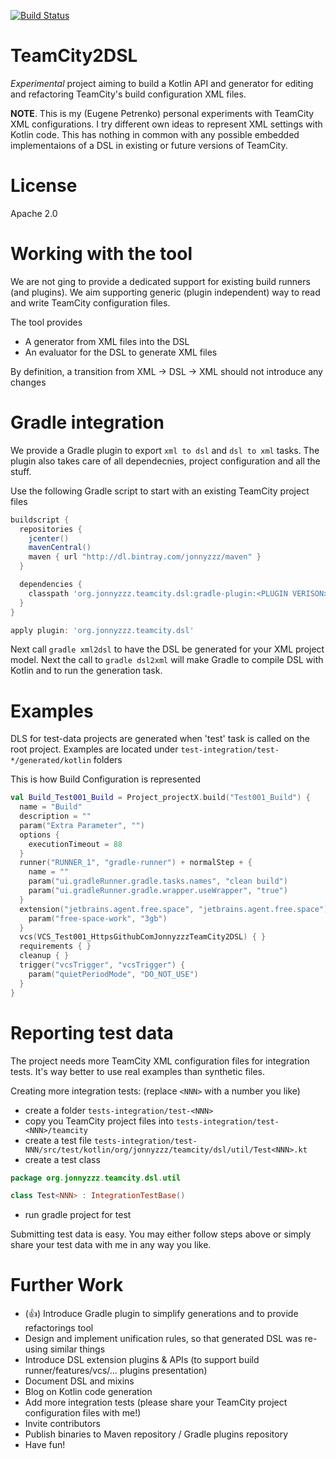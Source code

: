 [![Build Status](https://travis-ci.org/jonnyzzz/TeamCity2DSL.svg)](https://travis-ci.org/jonnyzzz/TeamCity2DSL)

TeamCity2DSL
============

*Experimental* project aiming to build a Kotlin API and generator for editing
and refactoring TeamCity's build configuration XML files.

**NOTE**. This is my (Eugene Petrenko) personal experiments with TeamCity XML configurations. I try different own ideas to represent XML settings with Kotlin code. This has nothing in common with any possible embedded implementaions of a DSL in existing or future versions of TeamCity.

License
=======

Apache 2.0

Working with the tool
=====================

We are not ging to provide a dedicated support for
existing build runners (and plugins). We aim supporting
generic (plugin independent) way to read and write
TeamCity configuration files.

The tool provides
* A generator from XML files into the DSL
* An evaluator for the DSL to generate XML files

By definition, a transition from XML -> DSL -> XML
should not introduce any changes

Gradle integration
==================

We provide a Gradle plugin to export `xml to dsl` and `dsl to xml` tasks. 
The plugin also takes care of all dependecnies, project configuration and all the stuff.

Use the following Gradle script to start with an existing TeamCity project files
```gradle
buildscript {
  repositories {
    jcenter()
    mavenCentral()
    maven { url "http://dl.bintray.com/jonnyzzz/maven" }
  }

  dependencies {
    classpath 'org.jonnyzzz.teamcity.dsl:gradle-plugin:<PLUGIN VERISON>'
  }
}

apply plugin: 'org.jonnyzzz.teamcity.dsl'
```

Next call `gradle xml2dsl` to have the DSL be generated for your XML project model. Next the 
call to `gradle dsl2xml` will make Gradle to compile DSL with Kotlin and to run the generation task.

Examples
=========

DLS for test-data projects are generated when 'test' task
is called on the root project. Examples are located
under `test-integration/test-*/generated/kotlin` folders

This is how Build Configuration is represented
```kotlin
val Build_Test001_Build = Project_projectX.build("Test001_Build") {
  name = "Build"
  description = ""
  param("Extra Parameter", "")
  options {
    executionTimeout = 88
  }
  runner("RUNNER_1", "gradle-runner") + normalStep + {
    name = ""
    param("ui.gradleRunner.gradle.tasks.names", "clean build")
    param("ui.gradleRunner.gradle.wrapper.useWrapper", "true")
  }
  extension("jetbrains.agent.free.space", "jetbrains.agent.free.space") {
    param("free-space-work", "3gb")
  }
  vcs(VCS_Test001_HttpsGithubComJonnyzzzTeamCity2DSL) { }
  requirements { }
  cleanup { }
  trigger("vcsTrigger", "vcsTrigger") {
    param("quietPeriodMode", "DO_NOT_USE")
  }
}
```

Reporting test data
===================

The project needs more TeamCity XML configuration files for integration tests. It's way better to 
use real examples than synthetic files. 

Creating more integration tests: (replace ``<NNN>`` with a number you like)
- create a folder ``tests-integration/test-<NNN>``
- copy you TeamCity project files into ``tests-integration/test-<NNN>/teamcity``
- create a test file ``tests-integration/test-NNN/src/test/kotlin/org/jonnyzzz/teamcity/dsl/util/Test<NNN>.kt``
- create a test class 
```kotlin
package org.jonnyzzz.teamcity.dsl.util

class Test<NNN> : IntegrationTestBase()
```
- run gradle project for test

Submitting test data is easy. You may either follow steps above or simply share 
your test data with me in any way you like.


Further Work
============
* (:+1:) Introduce Gradle plugin to simplify generations and to provide refactorings tool
* Design and implement unification rules, so that generated DSL was re-using similar things
* Introduce DSL extension plugins & APIs (to support build runner/features/vcs/... plugins presentation)
* Document DSL and mixins
* Blog on Kotlin code generation
* Add more integration tests (please share your TeamCity project configuration files with me!)
* Invite contributors
* Publish binaries to Maven repository / Gradle plugins repository
* Have fun!
